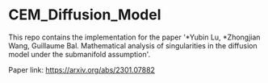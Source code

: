 # CEM_Diffusion_Model

This repo contains the implementation for the paper '*Yubin Lu, *Zhongjian Wang, Guillaume Bal. Mathematical analysis of singularities in the diffusion model under the submanifold assumption'.

Paper link: https://arxiv.org/abs/2301.07882
